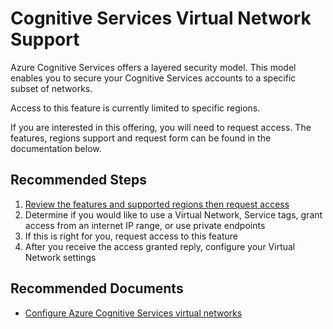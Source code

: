 <properties
  pagetitle="Cognitive Services Virtual Network Support"
  service="microsoft.cognitiveservices"
  resource="accounts"
  ms.author="dfulcer"
  selfhelptype="Generic"
  supporttopicids="32742601"
  productpesids="16970"
  cloudenvironments="public,fairfax,mooncake,ussec,usnat"
  articleid="f1c64643-67c8-41cf-902b-f4731c349134"
  ownershipid="AzureCogSvc_CognitiveServices" />
# Cognitive Services Virtual Network Support

Azure Cognitive Services offers a layered security model.  This model enables you to secure your Cognitive Services accounts to a specific subset of networks.

Access to this feature is currently limited to specific regions.

If you are interested in this offering, you will need to request access.  The features, regions support and request form can be found in the documentation below.

## **Recommended Steps**

1. [Review the features and supported regions then request access](https://docs.microsoft.com/azure/cognitive-services/cognitive-services-virtual-networks?tabs=portal)
2. Determine if you would like to use a Virtual Network, Service tags, grant access from an internet IP range, or use private endpoints
3. If this is right for you, request access to this feature
4. After you receive the access granted reply, configure your Virtual Network settings

## **Recommended Documents**

* [Configure Azure Cognitive Services virtual networks](https://docs.microsoft.com/azure/cognitive-services/cognitive-services-virtual-networks?tabs=portal)
